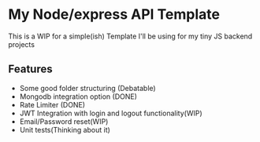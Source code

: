 # My Node/express API Template

This is a WIP for a simple(ish) Template I'll be using for my tiny JS backend projects

## Features
- Some good folder structuring (Debatable)
- Mongodb integration option (DONE)
- Rate Limiter (DONE)
- JWT Integration with login and logout functionality(WIP)
- Email/Password reset(WIP)
- Unit tests(Thinking about it)